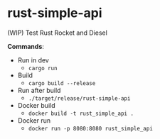 # rust-simple-api
(WIP) Test Rust Rocket and Diesel

**Commands**:
  - Run in dev 
    - `cargo run`
  - Build 
    - `cargo build --release`
  - Run after build
    -  `./target/release/rust-simple-api`
  - Docker build 
    - `docker build -t rust_simple_api .`
  - Docker run
    - `docker run -p 8080:8080 rust_simple_api`
